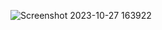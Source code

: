
![Screenshot 2023-10-27 163922](https://github.com/ExTar76/CE341_ID2176/assets/149047887/b7ca5b08-2b3a-44ea-b337-b5ba871ff41c)
